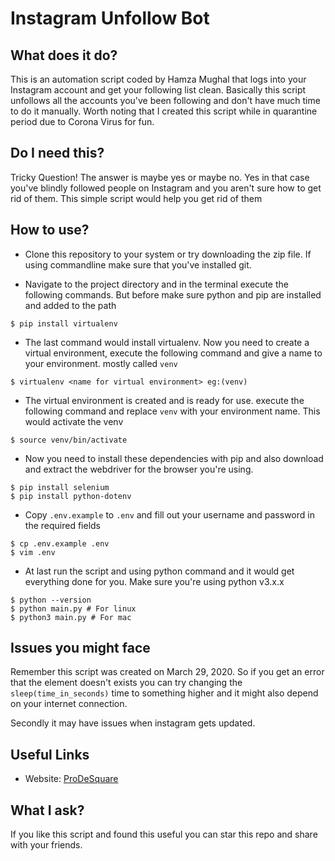 # Instagram Unfollow Bot

## What does it do?

This is an automation script coded by Hamza Mughal that logs into your Instagram account and get your following list clean. Basically this script unfollows all the accounts you've been following and don't have much time to do it manually. Worth noting that I created this script while in quarantine period due to Corona Virus for fun.

## Do I need this?

Tricky Question! The answer is maybe yes or maybe no. Yes in that case you've blindly followed people on Instagram and you aren't sure how to get rid of them. This simple script would help you get rid of them

## How to use?

- Clone this repository to your system or try downloading the zip file. If using commandline make sure that you've installed git.

- Navigate to the project directory and in the terminal execute the following commands. But before make sure python and pip are installed and added to the path

```
$ pip install virtualenv
```

- The last command would install virtualenv. Now you need to create a virtual environment, execute the following command and give a name to your environment. mostly called `venv`

```
$ virtualenv <name for virtual environment> eg:(venv)
```

- The virtual environment is created and is ready for use. execute the following command and replace `venv` with your environment name. This would activate the venv

```
$ source venv/bin/activate
```

- Now you need to install these dependencies with pip and also download and extract the webdriver for the browser you're using.

```
$ pip install selenium
$ pip install python-dotenv
```

- Copy `.env.example` to `.env` and fill out your username and password in the required fields

```
$ cp .env.example .env
$ vim .env
```

- At last run the script and using python command and it would get everything done for you. Make sure you're using python v3.x.x

```
$ python --version
$ python main.py # For linux
$ python3 main.py # For mac
```

## Issues you might face

Remember this script was created on March 29, 2020. So if you get an error that the element doesn't exists you can try changing the `sleep(time_in_seconds)` time to something higher and it might also depend on your internet connection.

Secondly it may have issues when instagram gets updated.

## Useful Links

- Website: [ProDeSquare](https://prodesquare.com/)

## What I ask?

If you like this script and found this useful you can star this repo and share with your friends.

